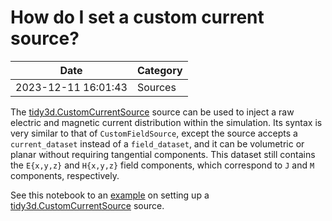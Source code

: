 # How do I set a custom current source?

| Date       | Category    |
|------------|-------------|
| 2023-12-11 16:01:43 | Sources |


The [tidy3d.CustomCurrentSource](https://docs.flexcompute.com/projects/tidy3d/en/latest/api/_autosummary/tidy3d.CustomCurrentSource.html) source can be used to inject a raw electric and magnetic current distribution within the simulation. Its syntax is very similar to that of `CustomFieldSource`, except the source accepts a `current_dataset` instead of a `field_dataset`, and it can be volumetric or planar without requiring tangential components. This dataset still contains the `E{x,y,z}` and `H{x,y,z}` field components, which correspond to `J` and `M` components, respectively.

See this notebook to an [example](https://www.flexcompute.com/tidy3d/examples/notebooks/CustomFieldSource/) on setting up a [tidy3d.CustomCurrentSource](https://docs.flexcompute.com/projects/tidy3d/en/latest/api/_autosummary/tidy3d.CustomCurrentSource.html) source.